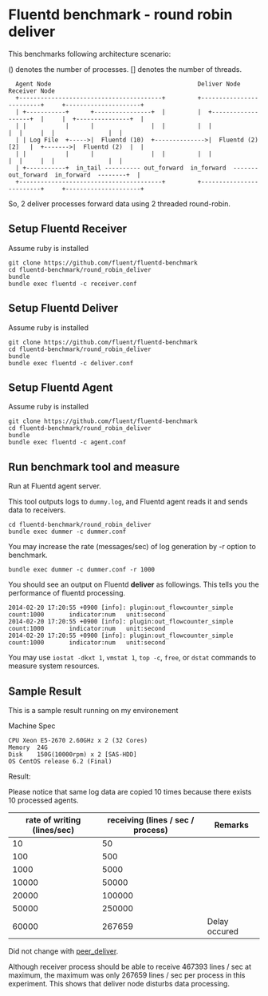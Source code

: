 # Fluentd benchmark - round robin deliver

This benchmarks following architecture scenario:

() denotes the number of processes. [] denotes the number of threads.

```
  Agent Node                                         Deliver Node                    Receiver Node          
  +----------------------------------------+         +-------------------------+     +---------------------+
  | +-----------+      +----------------+  |         |  +-------------------+  |     |  +---------------+  |
  | |           |      |                |  |         |  |                   |  |     |  |               |  |
  | | Log File  +----->|  Fluentd (10)  +-------------->|  Fluentd (2)[2]   |  +------->|  Fluentd (2)  |  |
  | |           |      |                |  |         |  |                   |  |     |  |               |  |
  | +-----------+  in_tail ---------- out_forward  in_forward  ------- out_forward  in_forward  --------+  |
  +----------------------------------------+         +-------------------------+     +---------------------+
```

So, 2 deliver processes forward data using 2 threaded round-robin.

## Setup Fluentd Receiver

Assume ruby is installed

```
git clone https://github.com/fluent/fluentd-benchmark
cd fluentd-benchmark/round_robin_deliver
bundle
bundle exec fluentd -c receiver.conf
```

## Setup Fluentd Deliver

Assume ruby is installed

```
git clone https://github.com/fluent/fluentd-benchmark
cd fluentd-benchmark/round_robin_deliver
bundle
bundle exec fluentd -c deliver.conf
```

## Setup Fluentd Agent

Assume ruby is installed

```
git clone https://github.com/fluent/fluentd-benchmark
cd fluentd-benchmark/round_robin_deliver
bundle
bundle exec fluentd -c agent.conf
```

## Run benchmark tool and measure

Run at Fluentd agent server. 

This tool outputs logs to `dummy.log`, and Fluentd agent reads it and sends data to receivers. 

```
cd fluentd-benchmark/round_robin_deliver
bundle exec dummer -c dummer.conf
```

You may increase the rate (messages/sec) of log generation by -r option to benchmark. 

```
bundle exec dummer -c dummer.conf -r 1000
```

You should see an output on Fluentd **deliver** as followings. This tells you the performance of fluentd processing. 

```
2014-02-20 17:20:55 +0900 [info]: plugin:out_flowcounter_simple count:1000       indicator:num   unit:second
2014-02-20 17:20:55 +0900 [info]: plugin:out_flowcounter_simple count:1000       indicator:num   unit:second
2014-02-20 17:20:55 +0900 [info]: plugin:out_flowcounter_simple count:1000       indicator:num   unit:second
```

You may use `iostat -dkxt 1`, `vmstat 1`, `top -c`, `free`, or `dstat` commands to measure system resources. 

## Sample Result

This is a sample result running on my environement

Machine Spec

```
CPU Xeon E5-2670 2.60GHz x 2 (32 Cores)
Memory  24G
Disk    150G(10000rpm) x 2 [SAS-HDD]
OS CentOS release 6.2 (Final)
```

Result: 

Please notice that same log data are copied 10 times because there exists 10 processed agents.

| rate of writing (lines/sec) | receiving (lines / sec / process) | Remarks               |
|-----------------------------|-----------------------------------|-----------------------|
| 10                          | 50                                |                       |
| 100                         | 500                               |                       |
| 1000                        | 5000                              |                       |
| 10000                       | 50000                             |                       |
| 20000                       | 100000                            |                       |
| 50000                       | 250000                            |                       |
| 60000                       | 267659                            | Delay occured         |

Did not change with [peer_deliver](../peer_deliver).

Although receiver process should be able to receive 467393 lines / sec at maximum,
the maximum was only 267659 lines / sec per process in this experiment. 
This shows that deliver node disturbs data processing. 

